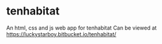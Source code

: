 # tenhabitat
An html, css and js web app for tenhabitat
Can be viewed at
https://luckystarboy.bitbucket.io/tenhabitat/
